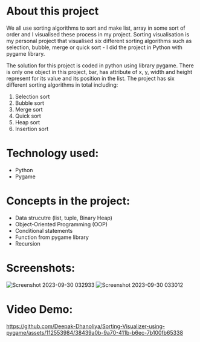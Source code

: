 # About this project
We all use sorting algorithms to sort and make list, array in some sort of order and I visualised these process in my project. Sorting visualisation is my personal project that visualised six different sorting algorithms such as selection, bubble, merge or quick sort - I did the project in Python with pygame library.

The solution for this project is coded in python using library pygame. There is only one object in this project, bar, has attribute of x, y, width and height represent for its value and its position in the list. The project has six different sorting algorithms in total including:
1. Selection sort
2. Bubble sort
3. Merge sort
4. Quick sort
5. Heap sort
6. Insertion sort

# Technology used:
* Python
* Pygame

# Concepts in the project:
* Data strucutre (list, tuple, Binary Heap)
* Object-Oriented Programming (OOP)
* Conditional statements
* Function from pygame library
* Recursion

# Screenshots:
![Screenshot 2023-09-30 032933](https://github.com/Deepak-Dhanoliya/Sorting-Visualizer-using-pygame/assets/112553984/60ca7656-9751-4af0-8691-26c64ee71086)
![Screenshot 2023-09-30 033012](https://github.com/Deepak-Dhanoliya/Sorting-Visualizer-using-pygame/assets/112553984/1f0b012c-101e-43c6-9d55-5288102c5442)

# Video Demo:
https://github.com/Deepak-Dhanoliya/Sorting-Visualizer-using-pygame/assets/112553984/38439a0b-9a70-411b-b6ec-7b100fb65338






